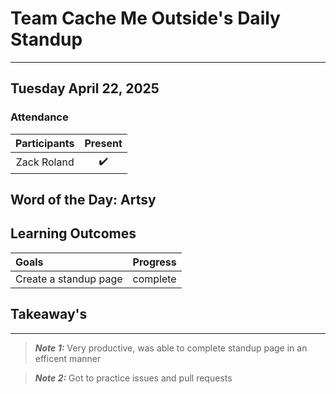 # Team Cache Me Outside's Daily Standup
---
## Tuesday April 22, 2025
### Attendance

| Participants | Present |
| :---: | :---: |
| Zack Roland | ✔️ |

## Word of the Day: Artsy

## Learning Outcomes

| Goals | Progress |
| :--- | :---: |
| Create a standup page | complete |

## Takeaway's
---
> **_Note 1:_** Very productive, was able to complete standup page in an efficent manner

> **_Note 2:_** Got to practice issues and pull requests
